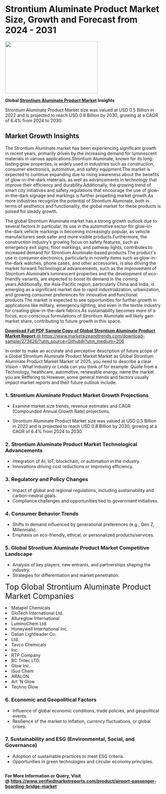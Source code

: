 <H1>Strontium Aluminate Product Market Size, Growth and Forecast from 2024 - 2031</H1><img class="aligncenter size-medium wp-image-584254" src="https://thirdeyenews.in/wp-content/uploads/2024/09/Global-Market-Research-300x168.jpeg" alt="" width="300" height="168" /><p><strong>Global&nbsp;<a href="https://www.marketsizeandtrends.com/download-sample/273426/?utm_source=Github8j?utm_medium=206">Strontium Aluminate Product Market</a> Insights</strong></p><p>Strontium Aluminate Product Market size was valued at USD 0.5 Billion in 2022 and is projected to reach USD 0.8 Billion by 2030, growing at a CAGR of 6.4% from 2024 to 2030.</p><p><h2>Market Growth Insights</h2> <p>The Strontium Aluminate market has been experiencing significant growth in recent years, primarily driven by the increasing demand for luminescent materials in various applications.Strontium Aluminate, known for its long-lasting glow properties, is widely used in industries such as construction, consumer electronics, automotive, and safety equipment.The market is expected to continue expanding due to rising awareness about the benefits of glow-in-the-dark materials, as well as advancements in technology that improve their efficiency and durability.Additionally, the growing trend of smart city initiatives and safety regulations that encourage the use of glow-in-the-dark signage and markings is further propelling market growth.As more industries recognize the potential of Strontium Aluminate, both in terms of aesthetics and functionality, the global market for these products is poised for steady growth.</p> <p><a href="#"></a></p> <p>The global Strontium Aluminate market has a strong growth outlook due to several factors.In particular, its use in the automotive sector for glow-in-the-dark vehicle markings is becoming increasingly popular, as vehicle manufacturers seek safer and more visible products.Furthermore, the construction industry’s growing focus on safety features, such as emergency exit signs, floor markings, and pathway lights, contributes to increased demand for Strontium Aluminate-based products.The product's use in consumer electronics, particularly in novelty items such as glow-in-the-dark watches, phone cases, and other accessories, is also driving the market forward.Technological advancements, such as the improvement of Strontium Aluminate’s luminescent properties and the development of eco-friendly variants, are expected to boost its demand in the coming years.Additionally, the Asia-Pacific region, particularly China and India, is emerging as a significant market due to rapid industrialization, urbanization, and growing consumer preferences for innovative and functional products.The market is expected to see opportunities for further growth in applications like military, emergency lighting, and even in the textile industry for creating glow-in-the-dark fabrics.As sustainability becomes more of a focus, eco-conscious formulations of Strontium Aluminate will likely gain market share, contributing to future growth in this space.</p> <p><a href="#"></p><p><span class=""><strong>Download Full PDF Sample Copy of Global Strontium Aluminate Product Market Report</strong> @ <a href="https://www.marketsizeandtrends.com/download-sample/273426/?utm_source=Github8j?utm_medium=206" target="_blank">https://www.marketsizeandtrends.com/download-sample/273426/?utm_source=Github8j?utm_medium=206</a></span></p><p>In order to make an accurate and perceptive description of future scope of a Global&nbsp;Strontium Aluminate Product Market Market as Global&nbsp;Strontium Aluminate Product Market Market of 2025, you need to describe a clear Vision &ndash; What Industry or Linda can you think of for example: Quote from a Technology, healthcare, automotive, renewable energy, name the market you are Reffering to.However, some general trends and factors usually impact market reports and their future outlook include:</p><h3>1.&nbsp;<strong>Strontium Aluminate Product Market Growth Projections</strong></h3><ul><li>Examine market size trends, revenue estimates and CAGR (Compounded Annual Growth Rate) projections.</li><li><p>Strontium Aluminate Product Market size was valued at USD 0.5 Billion in 2022 and is projected to reach USD 0.8 Billion by 2030, growing at a CAGR of 6.4% from 2024 to 2030.</p></li></ul><h3>2.&nbsp;<strong>Strontium Aluminate Product Market Technological Advancements</strong></h3><ul><li>Integration of AI, IoT, blockchain, or automation in the industry.</li><li>Innovations driving cost reductions or improving efficiency.</li></ul><h3>3.&nbsp;<strong>Regulatory and Policy Changes</strong></h3><ul><li>Impact of global and regional regulations, including sustainability and carbon-neutral goals.</li><li>Compliance challenges and opportunities tied to government initiatives.</li></ul><h3>4.&nbsp;<strong>Consumer Behavior Trends</strong></h3><ul><li>Shifts in demand influenced by generational preferences (e.g., Gen Z, Millennials).</li><li>Emphasis on eco-friendly, ethical, or personalized products/services.</li></ul><h3>5.&nbsp;<strong>Global Strontium Aluminate Product Market Competitive Landscape</strong></h3><ul><li>Analysis of key players, new entrants, and partnerships shaping the industry.</li><li>Strategies for differentiation and market penetration.</li></ul><p data-pm-slice="1 1 []"><span style="color: inherit; font-family: inherit; font-size: 25px;">Top Global Strontium Aluminate Product Market Companies</span></p><div class="" data-test-id=""><p><li>Matapel Chemicals</li><li> GloTech International Ltd.</li><li> Allureglow International</li><li> LuminoChem Ltd.</li><li> Honeywell International Inc.</li><li> Dalian Lightleader Co.</li><li>Ltd.</li><li> Tavco Chemicals</li><li> Inc.</li><li> RTP Company</li><li> RC Tritec LTD.</li><li> Glow Inc.</li><li> iSuo Chem</li><li> ARALON</li><li> Art 'N Glow</li><li> Techno Glow</li></p></div><h3>6.&nbsp;<strong>Economic and Geopolitical Factors</strong></h3><ul><li>Influence of global economic conditions, trade policies, and geopolitical events.</li><li>Resilience of the market to inflation, currency fluctuations, or global crises.</li></ul><h3>7.&nbsp;<strong>Sustainability and ESG (Environmental, Social, and Governance)</strong></h3><ul><li>Adoption of sustainable practices to meet ESG criteria.</li><li>Opportunities in green technologies and circular economy principles.</li></ul><h2><strong style="font-size: 14px;">For More Information or Query, Visit @&nbsp;</strong><a style="background-color: #ffffff; font-size: 14px;" href="https://www.marketsizeandtrends.com/report/strontium-aluminate-product-market/" target="_blank">https://www.verifiedmarketreports.com/product/airport-passenger-boarding-bridge-market</a></h2>